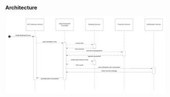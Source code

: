 ### Architecture

![UML Sequence Diagram](./assets/uml-sequence-diagram-saga-pattern-architecture.png)